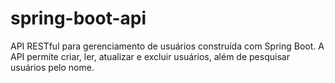 # spring-boot-api
API RESTful para gerenciamento de usuários construída com Spring Boot. A API permite criar, ler, atualizar e excluir usuários, além de pesquisar usuários pelo nome.

